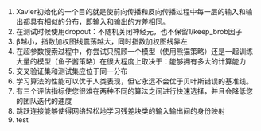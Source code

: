 1. Xavier初始化的一个目的就是使前向传播和反向传播过程中每一层的输入和输出都具有相似的分布，即输入和输出的方差相同。
2. 在测试时候使用dropout：不随机关闭神经元，也不保留1/keep_brob因子
3. β越小，指数加权图线震荡越大，同时指数加权图线靠左
4. 在超参数搜索过程中，你尝试只照顾一个模型（使用熊猫策略）还是一起训练大量的模型（鱼子酱策略）在很大程度上取决于：能够拥有多大的计算能力
5. 交叉验证集和测试集应位于同一分布
6. 学习算法的性能可以优于人类表现，但它永远不会优于贝叶斯错误的基准线。
7. 有三个评估指标使您很难在两种不同的算法之间进行快速选择，并且会降低您的团队迭代的速度
8. 跳跃连接能够使得网络轻松地学习残差块类的输入输出间的身份映射
9. test
